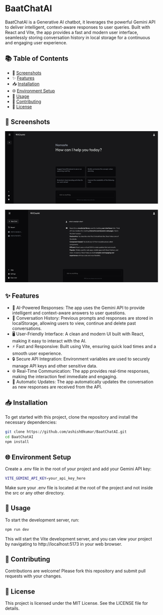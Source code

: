 # BaatChatAI
BaatChatAI is a Generative AI chatbot, it leverages the powerful Gemini API to deliver intelligent, context-aware responses to user queries. Built with React and Vite, the app provides a fast and modern user interface, seamlessly storing conversation history in local storage for a continuous and engaging user experience.

## 📚 Table of Contents

- 📸 [Screenshots](#screenshots)
- ✨ [Features](#features)
- 📥 [Installation](#installation)
- 🌐 [Environment Setup](#environment-setup)
- 🚀 [Usage](#usage)
- 🤝 [Contributing](#contributing)
- 📜 [License](#license)

## 📸 Screenshots

![ss1](screenshots/1.png)
<br/><br/>
![ss2](screenshots/2.png)

## ✨ Features

- 🤖 AI-Powered Responses: The app uses the Gemini API to provide intelligent and context-aware answers to user questions.
- 💬 Conversation History: Previous prompts and responses are stored in localStorage, allowing users to view, continue and delete past conversations.
- 🖥️ User-Friendly Interface: A clean and modern UI built with React, making it easy to interact with the AI.
- ⚡ Fast and Responsive: Built using Vite, ensuring quick load times and a smooth user experience.
- 🔒 Secure API Integration: Environment variables are used to securely manage API keys and other sensitive data.
- 🌐 Real-Time Communication: The app provides real-time responses, making the interaction feel immediate and engaging.
- 🔄 Automatic Updates: The app automatically updates the conversation as new responses are received from the API.

## 📥 Installation

To get started with this project, clone the repository and install the necessary dependencies:

```bash
git clone https://github.com/ashish0kumar/BaatChatAI.git
cd BaatChatAI
npm install
```

## 🌐 Environment Setup

Create a .env file in the root of your project and add your Gemini API key:

```bash
VITE_GEMINI_API_KEY=your_api_key_here
```
Make sure your .env file is located at the root of the project and not inside the src or any other directory.

## 🚀 Usage

To start the development server, run:
```bash
npm run dev
```
This will start the Vite development server, and you can view your project by navigating to http://localhost:5173 in your web browser.

## 🤝 Contributing

Contributions are welcome! Please fork this repository and submit pull requests with your changes.

## 📜 License

This project is licensed under the MIT License. See the LICENSE file for details.
